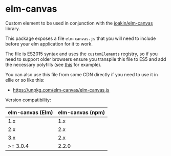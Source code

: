 # elm-canvas

Custom element to be used in conjunction with the
[joakin/elm-canvas](http://package.elm-lang.org/packages/joakin/elm-canvas/latest)
library.

This package exposes a file `elm-canvas.js` that you will need to include before
your elm application for it to work.

The file is ES2015 syntax and uses the `customElements` registry, so if you need
to support older browsers ensure you transpile this file to ES5 and add the
necessary polyfills (see
[this](https://gist.github.com/akoppela/8a19d9b039e9af21c4b27b5c4c998782) for
example).

You can also use this file from some CDN directly if you need to use it in ellie
or so like this:

- https://unpkg.com/elm-canvas/elm-canvas.js

Version compatibility:

| elm-canvas (Elm) | elm-canvas (npm) |
| ---------------- | ---------------- |
| 1.x              | 1.x              |
| 2.x              | 2.x              |
| 3.x              | 2.x              |
| >= 3.0.4         | 2.2.0            |
